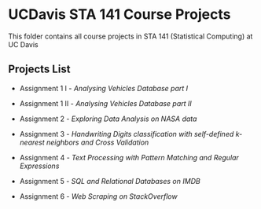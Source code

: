 # UCDavis STA 141 Course Projects
This folder contains all course projects in STA 141 (Statistical Computing) at UC Davis

## Projects List

* Assignment 1 I - _Analysing Vehicles Database part I_ 

* Assignment 1 II - _Analysing Vehicles Database part II_

* Assignment 2 - _Exploring Data Analysis on NASA data_

* Assignment 3 - _Handwriting Digits classification with self-defined k-nearest neighbors and Cross Validation_

* Assignment 4 - _Text Processing with Pattern Matching and Regular Expressions_

* Assignment 5 - _SQL and Relational Databases on IMDB_

* Assignment 6 - _Web Scraping on StackOverflow_




